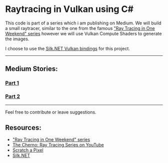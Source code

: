 ﻿# Raytracing in Vulkan using C#

This code is part of a series which i am publishing on Medium. 
We will build a small raytracer, similar to the one from the famous ["Ray Tracing in One Weekend" series](https://raytracing.github.io/) however we will use Vulkan Compute Shaders to generate the images.

I choose to use the [Silk.NET Vulkan bindings](https://github.com/dotnet/Silk.NET) for this project.

___________
## Medium Stories:
### [Part 1](https://jenskrumsieck.medium.com/raytracing-in-vulkan-using-c-part-1-997cb284f7e8)
### [Part 2](https://jenskrumsieck.medium.com/raytracing-in-vulkan-using-c-part-2-3a8e21e27139)

____________
Feel free to contribute or leave suggestions.

## Resources:
* ["Ray Tracing in One Weekend" series](https://raytracing.github.io/)
* [The Cherno: Ray Tracing Series on YouTube](https://www.youtube.com/watch?v=gfW1Fhd9u9Q&list=PLlrATfBNZ98edc5GshdBtREv5asFW3yXl)
* [Scratch a Pixel](https://www.scratchapixel.com/)
* [Silk.NET](https://github.com/dotnet/Silk.NET)